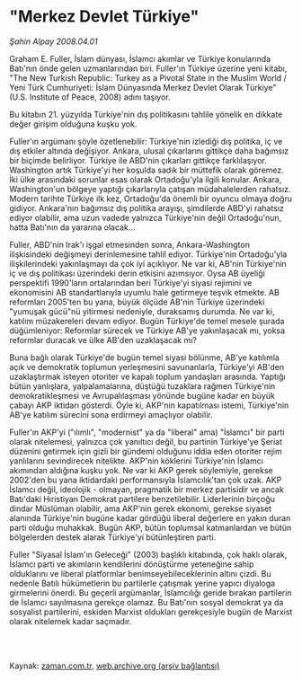 # "Merkez Devlet Türkiye"

*Şahin Alpay 2008.04.01*

<td class="columnist-detail">
<p>Graham E. Fuller, İslam dünyası, İslamcı akımlar ve Türkiye konularında Batı'nın önde gelen uzmanlarından biri. Fuller'ın Türkiye üzerine yeni kitabı, "The New Turkish Republic: Turkey as a Pivotal State in the Muslim World / Yeni Türk Cumhuriyeti: İslam Dünyasında Merkez Devlet Olarak Türkiye" (U.S. Institute of Peace, 2008) adını taşıyor.</p>
<p>
<div id="haberMetinDiv">
<p>Bu kitabın 21. yüzyılda Türkiye'nin dış politikasını tahlile yönelik en dikkate değer girişim olduğuna kuşku yok.
<p>Fuller'ın argümanı şöyle özetlenebilir: Türkiye'nin izlediği dış politika, iç ve dış etkiler altında değişiyor. Ankara, ulusal çıkarlarını gittikçe daha bağımsız bir biçimde belirliyor. Türkiye ile ABD'nin çıkarları gittikçe farklılaşıyor. Washington artık Türkiye'yi her koşulda sadık bir müttefik olarak göremez. İki ülke arasındaki sorunlar esas olarak Ortadoğu'yla ilgili konular. Ankara, Washington'un bölgeye yaptığı çıkarlarıyla çatışan müdahalelerden rahatsız. Modern tarihte Türkiye ilk kez, Ortadoğu'da önemli bir oyuncu olmaya doğru gidiyor. Ankara'nın bağımsız dış politika arayışı, şimdilerde ABD'yi rahatsız ediyor olabilir, ama uzun vadede yalnızca Türkiye'nin değil Ortadoğu'nun, hatta Batı'nın da yararına olacak...
<p>Fuller, ABD'nin Irak'ı işgal etmesinden sonra, Ankara-Washington ilişkisindeki değişmeyi derinlemesine tahlil ediyor. Türkiye'nin Ortadoğu'yla ilişkilerindeki yakınlaşmayı da çok iyi açıklıyor. Ne var ki, AB'nin Türkiye'nin iç ve dış politikası üzerindeki derin etkisini azımsıyor. Oysa AB üyeliği perspektifi 1990'ların ortalarından beri Türkiye'yi siyasi rejimini ve ekonomisini AB standartlarıyla uyumlu hale getirmeye teşvik etmekte. AB reformları 2005'ten bu yana, büyük ölçüde AB'nin Türkiye üzerindeki "yumuşak gücü"nü yitirmesi nedeniyle, duraksamış durumda. Ne var ki, katılım müzakereleri devam ediyor. Bugün Türkiye'de temel mesele şurada düğümleniyor: Reformlar sürecek ve Türkiye AB'ye yakınlaşacak mı, yoksa reformlar duracak ve ülke AB'den uzaklaşacak mı?
<p>Buna bağlı olarak Türkiye'de bugün temel siyasi bölünme, AB'ye katılımla açık ve demokratik toplumun yerleşmesini savunanlarla, Türkiye'yi AB'den uzaklaştırmak isteyen otoriter ve kapalı toplum yandaşları arasında. Yaptığı bütün yanlışlara, yalpalamalarına, düştüğü tuzaklara rağmen Türkiye'nin demokratikleşmesi ve Avrupalılaşması yönünde bugüne kadar en büyük çabayı AKP iktidarı gösterdi. Öyle ki, AKP'nin kapatılması istemi, Türkiye'nin AB'ye katılım sürecini sona erdirmeyi amaçlıyor olabilir.
<p>Fuller'ın AKP'yi ("ılımlı", "modernist" ya da "liberal" ama) "İslamcı" bir parti olarak nitelemesi, yalnızca çok yanıltıcı değil, bu partinin Türkiye'ye Şeriat düzenini getirmek için gizli bir gündemi olduğunu iddia eden otoriter rejim yanlılarını sevindirecek nitelikte. AKP'nin köklerini Türkiye'nin İslamcı akımından aldığına kuşku yok. Ne var ki AKP gerek söylemiyle, gerekse 2002'den bu yana iktidardaki performansıyla İslamcılık'tan çok uzak. AKP İslamcı değil, ideolojik - olmayan, pragmatik bir merkez partisidir ve ancak Batı'daki Hıristiyan Demokrat partilere benzetilebilir. Liderlerinin birçoğu dindar Müslüman olabilir, ama AKP'nin gerek ekonomi, gerekse siyaset alanında Türkiye'nin bugüne kadar gördüğü liberal değerlere en yakın duran parti olduğu muhakkak. Bugün AKP, bütün toplumsal katmanlardan ve bütün bölgelerden destek alarak Türkiye'yi bütünleştiren parti.
<p>Fuller "Siyasal İslam'ın Geleceği" (2003) başlıklı kitabında, çok haklı olarak, İslamcı parti ve akımların kendilerini dönüştürme yeteneğine sahip olduklarını ve liberal platformlar benimseyebileceklerinin altını çizdi. Bu nedenle Batılı hükümetlerin bu partilerle çatışmak yerine yapıcı diyaloga girmelerini önerdi. Bu geçerli argümanlar, İslamcılığı geride bırakan partilerin de İslamcı sayılmasına gerekçe olamaz. Bu Batı'nın sosyal demokrat ya da sosyalist partilerini, eskiden Marxist oldukları gerekçesiyle bugün de Marxist olarak nitelemek kadar saçmadır.</p></p></p></p></p></p></div>
</p>


<p><br>
		 </br></p></td>

Kaynak: [zaman.com.tr](http://zaman.com.tr/yazar.do?yazino=671729), [web.archive.org (arşiv bağlantısı)](http://web.archive.org/web/20120315010822/http://www.zaman.com.tr/yazar.do?yazino=671729)
